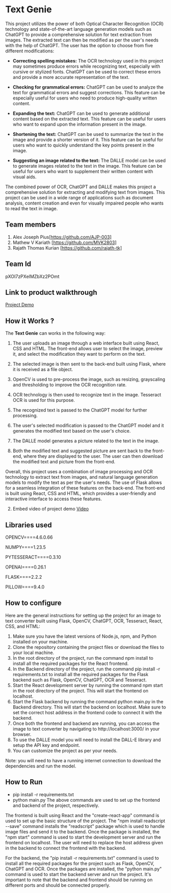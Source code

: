 Text Genie
============
This project utilizes the power of both Optical Character Recognition (OCR) technology and state-of-the-art language generation models such as ChatGPT to provide a comprehensive solution for text extraction from images. The extracted text can then be modified as per the user's needs with the help of ChatGPT. The user has the option to choose from five different modifications:

* **Correcting spelling mistakes:** The OCR technology used in this project may sometimes produce errors while recognizing text, especially with cursive or stylized fonts. ChatGPT can be used to correct these errors and provide a more accurate representation of the text.

* **Checking for grammatical errors:** ChatGPT can be used to analyze the text for grammatical errors and suggest corrections. This feature can be especially useful for users who need to produce high-quality written content.

* **Expanding the text:** ChatGPT can be used to generate additional content based on the extracted text. This feature can be useful for users who want to expand upon the information present in the image.

* **Shortening the text:** ChatGPT can be used to summarize the text in the image and provide a shorter version of it. This feature can be useful for users who want to quickly understand the key points present in the image.

* **Suggesting an image related to the text:** The DALLE model can be used to generate images related to the text in the image. This feature can be useful for users who want to supplement their written content with visual aids.

The combined power of OCR, ChatGPT and DALLE makes this project a comprehensive solution for extracting and modifying text from images. This project can be used in a wide range of applications such as document analysis, content creation and even for visually impaired people who wants to read the text in image.





                                  
[](https://github.com/TH-Activities/saturday-hack-night-template#team-members)Team members
------------------------------------------------------------------------------------------

1.  Alex Joseph Pius[https://github.com/AJP-003]
2.  Mathew V Kariath [https://github.com/MVK2803]
3.  Rajath Thomas Kurian [https://github.com/rajath-tk]

[](https://github.com/TH-Activities/saturday-hack-night-template#team-id)Team Id
--------------------------------------------------------------------------------
pXOI7zPXeIMZbXz2POmt

[](https://github.com/TH-Activities/saturday-hack-night-template#link-to-product-walkthrough)Link to product walkthrough
------------------------------------------------------------------------------------------------------------------------

[Project Demo](https://drive.google.com/file/d/1QD8VeJ5rTlDv1P48DbvU02qZH-kPccGV/view)

[](https://github.com/TH-Activities/saturday-hack-night-template#how-it-works-)How it Works ?
---------------------------------------------------------------------------------------------

The **Text Genie** can works in the following way:

1. The user uploads an image through a web interface built using React, CSS and HTML. The front-end allows user to select the image, preview it, and select the modification they want to perform on the text.

2. The selected image is then sent to the back-end built using Flask, where it is received as a file object.

3. OpenCV is used to pre-process the image, such as resizing, grayscaling and thresholding to improve the OCR recognition rate.

4. OCR technology is then used to recognize text in the image. Tesseract OCR is used for this purpose.

5. The recognized text is passed to the ChatGPT model for further processing.

6. The user's selected modification is passed to the ChatGPT model and it generates the modified text based on the user's choice.

7. The DALLE model generates a picture related to the text in the image.

8. Both the modified text and suggested picture are sent back to the front-end, where they are displayed to the user. The user can then download the modified text and picture from the front-end.

Overall, this project uses a combination of image processing and OCR technology to extract text from images, and natural language generation models to modify the text as per the user's needs. The use of Flask allows for a seamless integration of these features on the back-end. The front-end is built using React, CSS and HTML, which provides a user-friendly and interactive interface to access these features.

2.  Embed video of project demo
[Video](https://drive.google.com/file/d/1QD8VeJ5rTlDv1P48DbvU02qZH-kPccGV/view)

[](https://github.com/TH-Activities/saturday-hack-night-template#libraries-used)Libraries used
----------------------------------------------------------------------------------------------

OPENCV====4.6.0.66

NUMPY====1.23.5

PYTESSERACT====0.3.10

OPENAI====0.26.1

FLASK====2.2.2

PILLOW====9.4.0

[](https://github.com/TH-Activities/saturday-hack-night-template#how-to-configure)How to configure
--------------------------------------------------------------------------------------------------

Here are the general instructions for setting up the project for an image to text converter built using Flask, OpenCV, ChatGPT, OCR, Tesseract, React, CSS, and HTML:

1. Make sure you have the latest versions of Node.js, npm, and Python installed on your machine.
2. Clone the repository containing the project files or download the files to your local machine.
3. In the root directory of the project, run the command npm install to install all the required packages for the React frontend.
4. In the Backend directory of the project, run the command pip install -r requirements.txt to install all the required packages for the Flask backend such as Flask, OpenCV, ChatGPT, OCR and Tesseract.
5. Start the React development server by running the command npm start in the root directory of the project. This will start the frontend on localhost.
6. Start the Flask backend by running the command python main.py in the Backend directory. This will start the backend on localhost. Make sure to set the correct host address in the frontend code to connect it with the backend.
7. Once both the frontend and backend are running, you can access the image to text converter by navigating to http://localhost:3000/ in your browser.
8. To use the DALLE model you will need to install the DALL-E library and setup the API key and endpoint.
9. You can customize the project as per your needs.

Note: you will need to have a running internet connection to download the dependencies and run the model.

[](https://github.com/TH-Activities/saturday-hack-night-template#how-to-run)How to Run
--------------------------------------------------------------------------------------

* pip install -r requirements.txt
* python main.py
The above commands are used to set up the frontend and backend of the project, respectively.

The frontend is built using React and the "create-react-app" command is used to set up the basic structure of the project. The "npm install readscript --save" command installs the "readscript" package which is used to handle image files and send it to the backend. Once the package is installed, the "npm start" command is used to start the development server and run the frontend on localhost. The user will need to replace the host address given in the backend to connect the frontend with the backend.

For the backend, the "pip install -r requirements.txt" command is used to install all the required packages for the project such as Flask, OpenCV, ChatGPT and OCR. Once the packages are installed, the "python main.py" command is used to start the backend server and run the project.
It's important to note that the backend and frontend should be running on different ports and should be connected properly.
